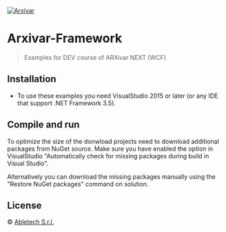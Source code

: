 [![Arxivar](http://www.arxivar.it/download/resources/loghi/Logo-ARXivar_orizzontale-nero.png)](http://www.arxivar.it/)
# Arxivar-Framework

> Examples for DEV course of ARXivar NEXT (WCF)

## Installation

* To use these examples you need VisualStudio 2015 or later (or any IDE that support .NET Framework 3.5).

## Compile and run

To optimize the size of the donwload projects need to download additional packages from NuGet source. 
Make sure you have enabled the option in VisualStudio "Automatically check for missing packages during build in Visual Studio". 

Alternatively you can download the missing packages manually using the "Restore NuGet packages" command on solution.

## License

 © [Abletech S.r.l.](http://www.arxivar.it/)
